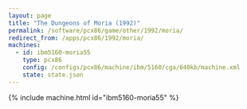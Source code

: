 ```yaml
---
layout: page
title: "The Dungeons of Moria (1992)"
permalink: /software/pcx86/game/other/1992/moria/
redirect_from: /apps/pcx86/1992/moria/
machines:
  - id: ibm5160-moria55
    type: pcx86
    config: /configs/pcx86/machine/ibm/5160/cga/640kb/machine.xml
    state: state.json
---
```


{% include machine.html id="ibm5160-moria55" %}
